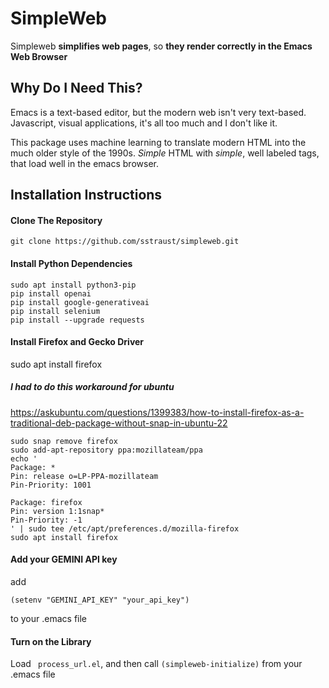 # SimpleWeb
Simpleweb **simplifies web pages**, so **they render correctly in the Emacs Web Browser**

## Why Do I Need This?

Emacs is a text-based editor, but the modern web isn't very text-based. Javascript, visual applications, it's all too much and I don't like it.

This package uses machine learning to translate modern HTML into the much older style of the 1990s. _Simple_ HTML with _simple_, well labeled tags, that load well in the emacs browser.

## Installation Instructions
#### Clone The Repository
```
git clone https://github.com/sstraust/simpleweb.git
```

#### Install Python Dependencies
```
sudo apt install python3-pip
pip install openai
pip install google-generativeai
pip install selenium
pip install --upgrade requests
```

#### Install Firefox and Gecko Driver
sudo apt install firefox
##### I had to do this workaround for ubuntu
https://askubuntu.com/questions/1399383/how-to-install-firefox-as-a-traditional-deb-package-without-snap-in-ubuntu-22

```
sudo snap remove firefox
sudo add-apt-repository ppa:mozillateam/ppa
echo '
Package: *
Pin: release o=LP-PPA-mozillateam
Pin-Priority: 1001

Package: firefox
Pin: version 1:1snap*
Pin-Priority: -1
' | sudo tee /etc/apt/preferences.d/mozilla-firefox
sudo apt install firefox
```

#### Add your GEMINI API key
add 
```
(setenv "GEMINI_API_KEY" "your_api_key")
```
to your .emacs file
#### Turn on the Library
Load ``` process_url.el```, and then call ``` (simpleweb-initialize) ``` from your .emacs file

